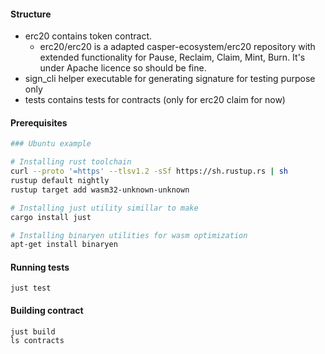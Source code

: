 #### Structure

* erc20 contains token contract.
  * erc20/erc20 is a adapted casper-ecosystem/erc20 repository with extended functionality for Pause, Reclaim, Claim, Mint, Burn. It's under Apache licence so should be fine.
* sign_cli helper executable for generating signature for testing purpose only
* tests contains tests for contracts (only for erc20 claim for now)


#### Prerequisites

```bash
### Ubuntu example

# Installing rust toolchain
curl --proto '=https' --tlsv1.2 -sSf https://sh.rustup.rs | sh
rustup default nightly
rustup target add wasm32-unknown-unknown

# Installing just utility simillar to make
cargo install just

# Installing binaryen utilities for wasm optimization
apt-get install binaryen
```

#### Running tests
`just test`

#### Building contract
```
just build
ls contracts
```